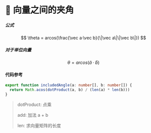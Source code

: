# 📐 向量之间的夹角

##### 公式

$$
\theta = arcos(\frac{\vec a·\vec b}{\|\vec a\|\|\vec b\|})
$$

##### 对于单位向量

$$
\theta = arcos(\hat a· \hat b)
$$

#### 代码参考

```typescript
export function includedAngle(a: number[], b: number[]) {
  return Math.acos(dotProduct(a, b) / (len(a) * len(b)))
}
```

> dotProduct: 点乘
>
> add: 加法 a + b
>
> len: 求向量矩阵的长度

